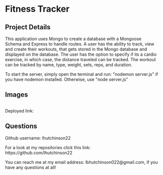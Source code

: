 <h1> Fitness Tracker</h1>

<h2>Project Details</h2>
<p>This application uses Mongo to create a database with a Mongoose Schema and Express to handle routes. A user has the ability to track, view and create their workouts, that gets stored in the Mongo database and displayed on the database. The user has the option to specify if its a cardio exercise, in which case, the distance traveled can be tracked. The workout can be tracked by name, type, weight, sets, reps, and duration.</p>

<p>To start the server, simply open the terminal and run: "nodemon server.js" if you have nodemon installed. Otherwise, use "node server.js"</p>

<h2>Images</h2>

<img src="">

<p>Deployed link:</p>
<p></p>

<h2>Questions</h2>
<p>Github username: lhutchinson22</p>
<p>For a look at my repositories click this link: https://github.com/lhutchinson22</p>
<p>You can reach me at my email address: lbhutchinson022@gmail.com, if you have any questions at all!</p>